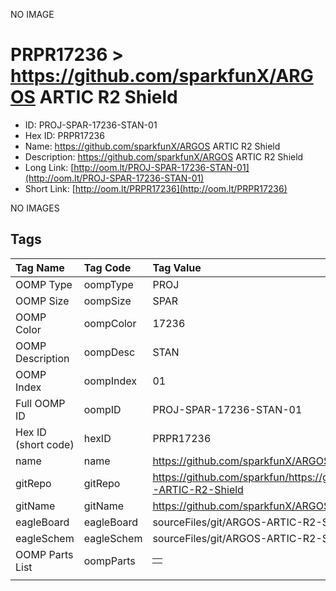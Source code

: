 


  
NO IMAGE  
# PRPR17236 > https://github.com/sparkfunX/ARGOS ARTIC R2 Shield

- ID: PROJ-SPAR-17236-STAN-01
- Hex ID: PRPR17236
- Name: https://github.com/sparkfunX/ARGOS ARTIC R2 Shield
- Description: https://github.com/sparkfunX/ARGOS ARTIC R2 Shield
- Long Link: [http://oom.lt/PROJ-SPAR-17236-STAN-01](http://oom.lt/PROJ-SPAR-17236-STAN-01)
- Short Link: [http://oom.lt/PRPR17236](http://oom.lt/PRPR17236)
  
NO IMAGES  
## Tags
  

|Tag Name|Tag Code|Tag Value|
| :--- | :--- | :--- |
|OOMP Type|oompType|PROJ|
|OOMP Size|oompSize|SPAR|
|OOMP Color|oompColor|17236|
|OOMP Description|oompDesc|STAN|
|OOMP Index|oompIndex|01|
|Full OOMP ID|oompID|PROJ-SPAR-17236-STAN-01|
|Hex ID (short code)|hexID|PRPR17236|
|name|name|https://github.com/sparkfunX/ARGOS ARTIC R2 Shield|
|gitRepo|gitRepo|https://github.com/sparkfun/https://github.com/sparkfunX/ARGOS-ARTIC-R2-Shield|
|gitName|gitName|https://github.com/sparkfunX/ARGOS-ARTIC-R2-Shield|
|eagleBoard|eagleBoard|sourceFiles/git/ARGOS-ARTIC-R2-Shield/Hardware/ARTIC_R2.brd|
|eagleSchem|eagleSchem|sourceFiles/git/ARGOS-ARTIC-R2-Shield/Hardware/ARTIC_R2.sch|
|OOMP Parts List|oompParts|<table><tr><td></td></tr></table>|
||||
